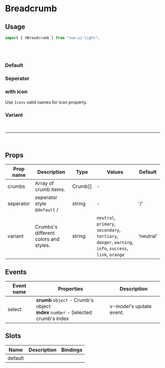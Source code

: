 # Breadcrumb

## Usage

```js
import { VBreadcrumb } from "vue-ui-light";
```

<br/>
<br/>

### Default

<example>
<template v-slot:preview>
	 <v-breadcrumb
            :crumbs="[
                { label: 'Cloud', to: { name: 'home' } },
                { label: 'File', to: { name: 'docs', query: { source: 'test' } } },
                { label: 'Project', to: { name: 'Breadcrumb' } },
                { label: 'ProjectName', to: { name: 'Breadcrumb' } },
            ]"
    />
</template>
<template v-slot:source>

```html
<v-breadcrumb :crumbs="crumbItems" />
```

```js
crumbItems: [
  { label: "Cloud", to: { name: "home" } },
  { label: "File", to: { name: "docs", query: { source: "test" } } },
  { label: "Project", to: { name: "Breadcrumb" } },
  { label: "ProjectName", to: { name: "Breadcrumb" } }
];
```

</template>
</example>

### Seperator

<example>
<template v-slot:preview>
	<div class="my-8" >
	<v-breadcrumb
		:crumbs="[
                { label: 'Cloud', to: { name: 'home' } },
                { label: 'File', to: { name: 'docs', query: { source: 'test' } } },
                { label: 'Project', to: { name: 'Breadcrumb' } },
                { label: 'ProjectName', to: { name: 'Breadcrumb' } },
            ]"
		seperator="//"
	/>
	</div>
	<div class="my-8" >
	<v-breadcrumb
		:crumbs="[
                { label: 'Cloud', to: { name: 'home' } },
                { label: 'File', to: { name: 'docs', query: { source: 'test' } } },
                { label: 'Project', to: { name: 'Breadcrumb' } },
                { label: 'ProjectName', to: { name: 'Breadcrumb' } },
            ]"
		seperator="|"
	/>
	</div>
	<div class="my-8" >
	<v-breadcrumb
		:crumbs="[
                { label: 'Cloud', to: { name: 'home' } },
                { label: 'File', to: { name: 'docs', query: { source: 'test' } } },
                { label: 'Project', to: { name: 'Breadcrumb' } },
                { label: 'ProjectName', to: { name: 'Breadcrumb' } },
            ]"
		seperator="⏵"
	/>
	</div>
</template>
<template v-slot:source>

```html
<v-breadcrumb seperator="//" :crumbs="crumbItems" />
<v-breadcrumb seperator="|" :crumbs="crumbItems" />
<v-breadcrumb seperator="⏵" :crumbs="crumbItems" />
```

```js
crumbItems: [
  { label: "Cloud", to: { name: "home" } },
  { label: "File", to: { name: "docs", query: { source: "test" } } },
  { label: "Project", to: { name: "Breadcrumb" } },
  { label: "ProjectName", to: { name: "Breadcrumb" } }
];
```

</template>
</example>

### with icon

Use `Icons` valid names for icon property.

<example>
<template v-slot:preview>
	 <div class="my-8" >
	 <v-breadcrumb
            :crumbs="[
                { rightIcon: 'online', label: 'Cloud', to: { name: 'home' } },
                { rightIcon: 'online', label: 'File', to: { name: 'docs', query: { source: 'test' } } },
                { rightIcon: 'online', label: 'Project', to: { name: 'Breadcrumb' } },
                { rightIcon: 'online', label: 'ProjectName', to: { name: 'Breadcrumb' } },
            ]"
    />
	</div>
	 <div class="my-8" >
	 <v-breadcrumb
            :crumbs="[
                { leftIcon: 'offline', label: 'Cloud', to: { name: 'home' } },
                { leftIcon: 'offline', label: 'File', to: { name: 'docs', query: { source: 'test' } } },
                { leftIcon: 'offline', label: 'Project', to: { name: 'Breadcrumb' } },
                { leftIcon: 'offline', label: 'ProjectName', to: { name: 'Breadcrumb' } },
            ]"
    />
	</div>
	 <div class="my-8" >
	 <v-breadcrumb
            :crumbs="[
                { rightIcon: 'online', leftIcon: 'offline', label: 'Cloud', to: { name: 'home' } },
                { rightIcon: 'online', leftIcon: 'offline', label: 'File', to: { name: 'docs', query: { source: 'test' } } },
                { rightIcon: 'online', leftIcon: 'offline', label: 'Project', to: { name: 'Breadcrumb' } },
                { rightIcon: 'online', leftIcon: 'offline', label: 'ProjectName', to: { name: 'Breadcrumb' } },
            ]"
    />
	</div>
</template>
<template v-slot:source>

```html
<v-breadcrumb :crumbs="crumbItemsRight" />
<v-breadcrumb :crumbs="crumbItemsLeft" />
<v-breadcrumb :crumbs="crumbItemsBoth" />
```

```js
crumbItemsRight: [
                { rightIcon: 'online', label: 'Cloud', to: { name: 'home' } },
                { rightIcon: 'online', label: 'File', to: { name: 'docs', query: { source: 'test' } } },
                { rightIcon: 'online', label: 'Project', to: { name: 'Breadcrumb' } },
                { rightIcon: 'online', label: 'ProjectName', to: { name: 'Breadcrumb' } },
            ],
crumbItemsLeft: [
                { leftIcon: 'offline', label: 'Cloud', to: { name: 'home' } },
                { leftIcon: 'offline', label: 'File', to: { name: 'docs', query: { source: 'test' } } },
                { leftIcon: 'offline', label: 'Project', to: { name: 'Breadcrumb' } },
                { leftIcon: 'offline', label: 'ProjectName', to: { name: 'Breadcrumb' } },
            ]
crumbItemsBoth: [
                { rightIcon: 'online', leftIcon: 'offline', label: 'Cloud', to: { name: 'home' } },
                { rightIcon: 'online', leftIcon: 'offline', label: 'File', to: { name: 'docs', query: { source: 'test' } } },
                { rightIcon: 'online', leftIcon: 'offline', label: 'Project', to: { name: 'Breadcrumb' } },
                { rightIcon: 'online', leftIcon: 'offline', label: 'ProjectName', to: { name: 'Breadcrumb' } },
            ]
```

</template>
</example>

### Variant

<example>
<template v-slot:preview>
	<div class="my-8" >
	<v-breadcrumb
		variant="primary"
		:crumbs="[
                { rightIcon: 'online', label: 'Cloud', to: { name: 'home' } },
                { rightIcon: 'online', label: 'File', to: { name: 'docs', query: { source: 'test' } } },
                { rightIcon: 'online', label: 'Project', to: { name: 'Breadcrumb' } },
                { rightIcon: 'online', label: 'ProjectName', to: { name: 'Breadcrumb' } },
            ]"
	/>
	</div>
	<div class="my-8" >
	<v-breadcrumb
		variant="secondary"
		:crumbs="[
                { rightIcon: 'online', label: 'Cloud', to: { name: 'home' } },
                { rightIcon: 'online', label: 'File', to: { name: 'docs', query: { source: 'test' } } },
                { rightIcon: 'online', label: 'Project', to: { name: 'Breadcrumb' } },
                { rightIcon: 'online', label: 'ProjectName', to: { name: 'Breadcrumb' } },
            ]"
	/>
	</div>
	<div class="my-8" >
	<v-breadcrumb
		variant="tertiary"
		:crumbs="[
                { rightIcon: 'online', label: 'Cloud', to: { name: 'home' } },
                { rightIcon: 'online', label: 'File', to: { name: 'docs', query: { source: 'test' } } },
                { rightIcon: 'online', label: 'Project', to: { name: 'Breadcrumb' } },
                { rightIcon: 'online', label: 'ProjectName', to: { name: 'Breadcrumb' } },
            ]"
	/>
	</div>
</template>
<template v-slot:source>

```html
<v-breadcrumb variant="primary" :crumbs="crumbItems" />
<v-breadcrumb variant="secondary" :crumbs="crumbItems" />
<v-breadcrumb variant="tertiary" :crumbs="crumbItems" />
```

```js
crumbItems: [
  { rightIcon: "online", label: "Cloud", to: { name: "home" } },
  {
    rightIcon: "online",
    label: "File",
    to: { name: "docs", query: { source: "test" } }
  },
  { rightIcon: "online", label: "Project", to: { name: "Breadcrumb" } },
  { rightIcon: "online", label: "ProjectName", to: { name: "Breadcrumb" } }
];
```

</template>
</example>

<br/>
<hr/>
<br/>

## Props

| Prop name | Description                           | Type    | Values                                                                                                  | Default   |
| --------- | ------------------------------------- | ------- | ------------------------------------------------------------------------------------------------------- | --------- |
| crumbs    | Array of crumb items.                 | Crumb[] | -                                                                                                       |           |
| seperator | seperator style<br/>`@default` /      | string  | -                                                                                                       | '/'       |
| variant   | Crumbs's different colors and styles. | string  | `neutral`, `primary`, `secondary`, `tertiary`, `danger`, `warning`, `info`, `success`, `link`, `orange` | 'neutral' |

## Events

| Event name | Properties                                                                          | Description             |
| ---------- | ----------------------------------------------------------------------------------- | ----------------------- |
| select     | **crumb** `object` - Crumb's object<br/>**index** `number` - Selected crumb's index | v-model's update event. |

## Slots

| Name    | Description | Bindings |
| ------- | ----------- | -------- |
| default |             | <br/>    |
